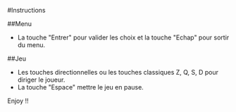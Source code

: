 #Instructions

##Menu
- La touche "Entrer" pour valider les choix et la touche "Echap" pour sortir du menu.

##Jeu
- Les touches directionnelles ou les touches classiques Z, Q, S, D pour diriger le joueur.
- La touche "Espace" mettre le jeu en pause.


Enjoy !!
